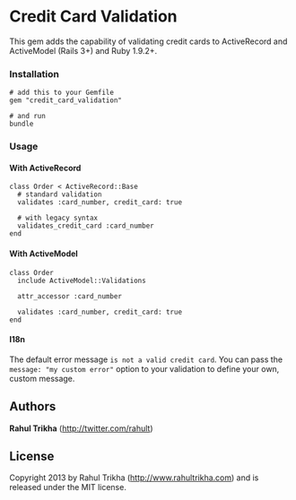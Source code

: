 # Credit Card Validation

This gem adds the capability of validating credit cards to ActiveRecord and ActiveModel (Rails 3+) and Ruby 1.9.2+.

### Installation
    # add this to your Gemfile
    gem "credit_card_validation"

    # and run
    bundle

### Usage

#### With ActiveRecord
    class Order < ActiveRecord::Base
      # standard validation
      validates :card_number, credit_card: true

      # with legacy syntax
      validates_credit_card :card_number
    end

#### With ActiveModel
    class Order
      include ActiveModel::Validations

      attr_accessor :card_number

      validates :card_number, credit_card: true
    end

#### I18n

The default error message `is not a valid credit card`.
You can pass the `message: "my custom error"` option to your validation to define your own, custom message.

## Authors

**Rahul Trikha** (<http://twitter.com/rahult>)

## License
Copyright 2013 by Rahul Trikha (<http://www.rahultrikha.com>) and is released under the MIT license.
